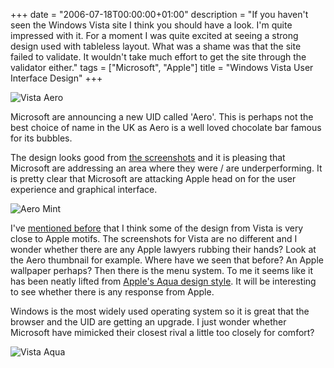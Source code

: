 +++
date = "2006-07-18T00:00:00+01:00"
description = "If you haven't seen the Windows Vista site I think you should have a look. I'm quite impressed with it. For a moment I was quite excited at seeing a strong design used with tableless layout. What was a shame was that the site failed to validate. It wouldn't take much effort to get the site through the validator either."
tags = ["Microsoft", "Apple"]
title = "Windows Vista User Interface Design"
+++

![Vista Aero][1]

Microsoft are announcing a new UID called 'Aero'. This is perhaps not the best
choice of name in the UK as Aero is a well loved chocolate bar famous for its
bubbles.

The design looks good from [the screenshots][2] and it is pleasing that
Microsoft are addressing an area where they were / are underperforming. It is
pretty clear that Microsoft are attacking Apple head on for the user experience
and graphical interface.

![Aero Mint][3]

I've [mentioned before][4] that I think some of the design from Vista is very
close to Apple motifs. The screenshots for Vista are no different and I wonder
whether there are any Apple lawyers rubbing their hands? Look at the Aero
thumbnail for example. Where have we seen that before? An Apple wallpaper
perhaps? Then there is the menu system. To me it seems like it has been neatly
lifted from [Apple's Aqua design style][5]. It will be interesting to see
whether there is any response from Apple.

Windows is the most widely used operating system so it is great that the browser
and the UID are getting an upgrade. I just wonder whether Microsoft have
mimicked their closest rival a little too closely for comfort?

![Vista Aqua][6]

[1]: /images/articles/expwinvista_highlight_aero.webp
[2]: http://www.microsoft.com/windowsvista/experiences/aero.mspx
[3]: /images/articles/AeroMint.webp
[4]: /journal/mac_motifs_on_windows_messenger_live_design/
[5]: http://www.apple.com/macosx/overview/aquauserinterface.html
[6]: /images/articles/vista_aqua.webp
